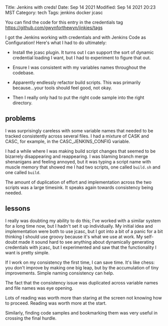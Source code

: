 Title: Jenkins with creds!
Date: Sep 14 2021
Modified: Sep 14 2021 20:23 MST
Category: tech
Tags: jenkins docker jcasc

You can find the code for this entry in the credentials tag https://github.com/gwynforthewyn/jinkies/tags

I got the Jenkins working with credentials and with Jenkins Code as Configuration! Here's what I had to do ultimately:

* Install the jcasc plugin. It turns out I can support the sort of dynamic credential loading I want, but I had to experiment to figure that out. 

* Ensure I was consistent with my variables names throughout the codebase. 

* Apparently endlessly refactor build scripts. This was primarily because...your tools should feel good, not okay.

* Then I really only had to put the right code sample into the right directory. 


## problems

I was surprisingly careless with some variable names that needed to be tracked consistently across several files.
I had a mixture of CASK and CASC, for example, in the CASC_JENKINS_CONFIG variable.

I had a while where I was making build script changes that seemed to be bizarrely disappearing and reappearing. I was 
blaming branch merge shenanigans and feeling annoyed, but it was typing a script name with muscle memory that showed me
I had two scripts, one called `build.sh` and one called `build`. 

The amount of duplication of effort and implementation across the two scripts was a large timesink. It speaks again
towards consistency being needed.

## lessons

I really was doubting my ability to do this; I've worked with a similar system for a long time now, but I hadn't set it
up individually. My initial idea and implementation were both to use jcasc, but I got into a bit of a panic for a bit
thinking I should use groovy because it's what we use at work. My self-doubt made it sound hard to see anything about 
dynamically generating credentials with jcasc, but I experimented and saw that the functionality I want is pretty simple.

If I work on my consistency the first time, I can save time. It's like chess: you don't improve by making one big leap,
but by the accumulation of tiny improvements. Simple naming consistency can help.

The fact that the consistency issue was duplicated across variable names and file names was eye opening.

Lots of reading was worth more than staring at the screen not knowing how to proceed. Reading was worth more at the start.

Similarly, finding code samples and bookmarking them was very useful in crossing the final hurdle. 

